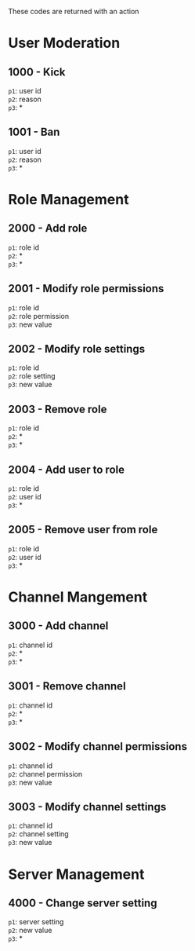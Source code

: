 These codes are returned with an action
# User Moderation
## 1000 - Kick
`p1`: user id\
`p2`: reason\
`p3`: *
## 1001 - Ban
`p1`: user id\
`p2`: reason\
`p3`: *
# Role Management
## 2000 - Add role
`p1`: role id\
`p2`: *\
`p3`: *
## 2001 - Modify role permissions
`p1`: role id\
`p2`: role permission\
`p3`: new value
## 2002 - Modify role settings
`p1`: role id\
`p2`: role setting\
`p3`: new value
## 2003 - Remove role
`p1`: role id\
`p2`: *\
`p3`: *
## 2004 - Add user to role
`p1`: role id\
`p2`: user id\
`p3`: *
## 2005 - Remove user from role
`p1`: role id\
`p2`: user id\
`p3`: *
# Channel Mangement
## 3000 - Add channel
`p1`: channel id\
`p2`: *\
`p3`: *
## 3001 - Remove channel
`p1`: channel id\
`p2`: *\
`p3`: *
## 3002 - Modify channel permissions
`p1`: channel id\
`p2`: channel permission\
`p3`: new value
## 3003 - Modify channel settings
`p1`: channel id\
`p2`: channel setting\
`p3`: new value
# Server Management
## 4000 - Change server setting
`p1`: server setting\
`p2`: new value\
`p3`: *